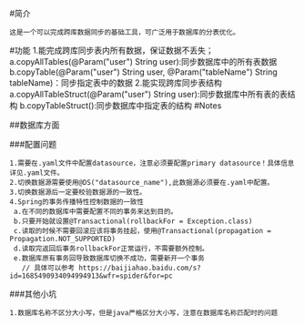 #简介
```
这是一个可以完成跨库数据同步的基础工具，可广泛用于数据库的分表优化。
```
#功能
1.能完成跨库同步表内所有数据，保证数据不丢失；
  a.copyAllTables(@Param("user") String user):同步数据库中的所有表数据
  b.copyTable(@Param("user") String user, @Param("tableName") String tableName)：同步指定表中的数据
2.能实现跨库同步表结构
  a.copyAllTableStruct(@Param("user") String user):同步数据库中所有表的表结构
  b.copyTableStruct():同步数据库中指定表的结构
#Notes

##数据库方面

###配置问题
```
1.需要在.yaml文件中配置datasource，注意必须要配置primary datasource！具体信息详见.yaml文件。
2.切换数据源需要使用@DS("datasource_name"),此数据源必须要在.yaml中配置。
3.切换数据源后一定要校验数据源的一致性。
4.Spring的事务传播特性控制数据的一致性
 a.在不同的数据库中需要配置不同的事务来达到目的。
 b.只要开始就设置@Transactional(rollbackFor = Exception.class)
 c.读取的时候不需要回滚应该将事务挂起，使用@Transactional(propagation = Propagation.NOT_SUPPORTED)
 d.读取完返回后事务rollbackFor正常运行，不需要额外控制。
 e.数据库原有事务回导致数据库切换不成功，需要新开一个事务
   // 具体可以参考 https://baijiahao.baidu.com/s?id=1685490934094994913&wfr=spider&for=pc
```
###其他小坑
```
1.数据库名称不区分大小写，但是java严格区分大小写，注意在数据库名称匹配时的问题
```
